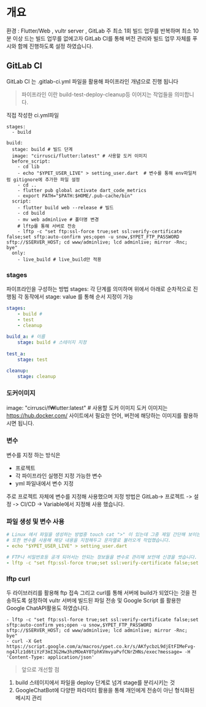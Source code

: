 # 개요

환경 : Flutter/Web , vultr server , GitLab
주 최소 1회 빌드 업무를 반복하며 최소 10분 이상 드는 빌드 업무를 없에고자 GitLab CI를 통해 버전 관리와 빌드 업무 자체를 푸시와 함께 진행하도록 설정 하였습니다.

## GitLab CI
GitLab CI 는 .gitlab-ci.yml 파일을 활용해 파이프라인 개념으로 진행 됩니다
> 파이프라인 이란 build-test-deploy-cleanup등 이어지는 작업들을 의미합니다.

직접 작성한 ci.yml파일 
```
stages:
  - build

build:
  stage: build # 빌드 단계
  image: "cirrusci/flutter:latest" # 사용할 도커 이미지
  before_script:
    - cd lib 
    - echo "$YPET_USER_LIVE" > setting_user.dart  # 변수를 통해 env파일처럼 gitignore에 추가한 파일 설정
    - cd ..
    - flutter pub global activate dart_code_metrics 
    - export PATH="$PATH:$HOME/.pub-cache/bin" 
  script: 
    - flutter build web --release # 빌드
    - cd build
    - mv web adminlive # 폴더명 변경
    # lftp를 통해 서버로 전송
    - lftp -c "set ftp:ssl-force true;set ssl:verify-certificate false;set sftp:auto-confirm yes;open -u snow,$YPET_FTP_PASSWORD sftp://$SERVER_HOST; cd www/adminlive; lcd adminlive; mirror -Rnc; bye" 
  only: 
    - live_build # live_build만 적용
```
### stages
파이프라인을 구성하는 방법
stages: 각 단계를 의미하며 위에서 아래로 순차적으로 진행됨 
각 동작에서 stage: value 를 통해 순서 지정이 가능
```yml
stages:
	- build # 
    - test
    - cleanup
    
build_a: # 이름
	stage: build # 스테이지 지정
    
test_a:
	stage: test

cleanup:
	stage: cleanup
```

### 도커이미지
image: "cirrusci/f₩lutter:latest" # 사용할 도커 이미지
도커 이미지는 https://hub.docker.com/ 사이트에서 필요한 언어, 버전에 해당하는 이미지를 활용하시면 됩니다.

### 변수
변수를 지정 하는 방식은 
- 프로젝트
- 각 파이프라인 실행전 지정 가능한 변수
- yml 파일내에서 변수 지정 

주로 프로젝트 자체에 변수를 지정해 사용했으며 지정 방법은 
GitLab-> 프로젝트 -> 설정 -> CI/CD -> Variable에서 지정해 사용 했습니다.

### 파일 생성 및 변수 사용
```yml
# Linux 에서 파일을 생성하는 방법중 touch cat ">" 이 있는데 그중 제일 간단해 보이는 꺽새를 활용해 파일을 생성했습니다. 
# 또한 변수를 사용해 해당 내용을 지정해두고 문자열로 불러오게 작업했습니다.
- echo "$YPET_USER_LIVE" > setting_user.dart 

# FTP나 비밀번호등 공개 되어서는 안되는 정보들을 변수로 관리해 보안에 신경을 썻습니다.
- lftp -c "set ftp:ssl-force true;set ssl:verify-certificate false;set sftp:auto-confirm yes;open -u snow,$YPET_FTP_PASSWORD sftp://$SERVER_HOST; cd www/adminlive; lcd adminlive; mirror -Rnc; bye" 
```

### lftp curl
두 라이브러리를 활용해 ftp 접속 그리고 curl를 통해 서버에 build가 되었다는 것을 전송하도록 설정하여 vultr 서버에 빌드된 파일 전송 및 Google Script 를 활용한 Google ChatAPI활용도 하였습니다.
```
- lftp -c "set ftp:ssl-force true;set ssl:verify-certificate false;set sftp:auto-confirm yes;open -u snow,$YPET_FTP_PASSWORD sftp://$SERVER_HOST; cd www/adminlive; lcd adminlive; mirror -Rnc; bye" 
- curl -X Get https://script.google.com/a/macros/ypet.co.kr/s/AKfycbzL9djEtFIMeFvg-ng4Jlz1d6tiYzF3mI3G2Hw3hzMOeAY0TphKVmvyaPvfCNrZHNs/exec?message= -H 'Content-Type: application/json' 
```

>앞으로 개선할 점 
1. build 스테이지에서 파일을 deploy 단계로 넘겨 stage를 분리시키는 것
2. GoogleChatBot에 다양한 파라미터 활용을 통해 개인에게 전송이 아닌 형식화된 메시지 관리

